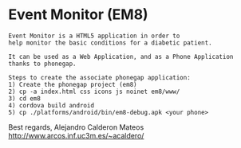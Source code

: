 Event Monitor (EM8)
===

    Event Monitor is a HTML5 application in order to
    help monitor the basic conditions for a diabetic patient.

    It can be used as a Web Application, and as a Phone Application
    thanks to phonegap.

    Steps to create the associate phonegap application:
    1) Create the phonegap project (em8)
    2) cp -a index.html css icons js noinet em8/www/
    3) cd em8
    4) cordova build android
    5) cp ./platforms/android/bin/em8-debug.apk <your phone>

   Best regards,
   Alejandro Calderon Mateos
   http://www.arcos.inf.uc3m.es/~acaldero/
